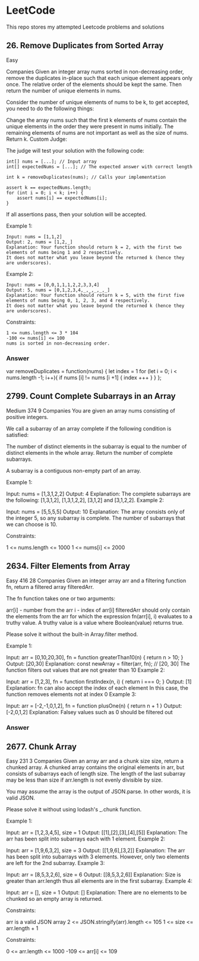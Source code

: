 # LeetCode
This repo stores my attempted Leetcode problems and solutions


## 26. Remove Duplicates from Sorted Array
Easy

Companies
Given an integer array nums sorted in non-decreasing order, remove the duplicates in-place such that each unique element appears only once. The relative order of the elements should be kept the same. Then return the number of unique elements in nums.

Consider the number of unique elements of nums to be k, to get accepted, you need to do the following things:

Change the array nums such that the first k elements of nums contain the unique elements in the order they were present in nums initially. The remaining elements of nums are not important as well as the size of nums.
Return k.
Custom Judge:

The judge will test your solution with the following code:
```
int[] nums = [...]; // Input array
int[] expectedNums = [...]; // The expected answer with correct length

int k = removeDuplicates(nums); // Calls your implementation

assert k == expectedNums.length;
for (int i = 0; i < k; i++) {
    assert nums[i] == expectedNums[i];
}
```
If all assertions pass, then your solution will be accepted.

 

Example 1:
```
Input: nums = [1,1,2]
Output: 2, nums = [1,2,_]
Explanation: Your function should return k = 2, with the first two elements of nums being 1 and 2 respectively.
It does not matter what you leave beyond the returned k (hence they are underscores).
```
Example 2:
```
Input: nums = [0,0,1,1,1,2,2,3,3,4]
Output: 5, nums = [0,1,2,3,4,_,_,_,_,_]
Explanation: Your function should return k = 5, with the first five elements of nums being 0, 1, 2, 3, and 4 respectively.
It does not matter what you leave beyond the returned k (hence they are underscores).
``` 


Constraints:

```
1 <= nums.length <= 3 * 104
-100 <= nums[i] <= 100
nums is sorted in non-decreasing order.
```

### Answer

var removeDuplicates = function(nums) {
let index = 1
for (let i = 0; i < nums.length -1; i++){
    if nums [i] != nums [i +1] {
    index +++
      } 
     }
 };


## 2799. Count Complete Subarrays in an Array
Medium
374
9
Companies
You are given an array nums consisting of positive integers.

We call a subarray of an array complete if the following condition is satisfied:

The number of distinct elements in the subarray is equal to the number of distinct elements in the whole array.
Return the number of complete subarrays.

A subarray is a contiguous non-empty part of an array.

 

Example 1:

Input: nums = [1,3,1,2,2]
Output: 4
Explanation: The complete subarrays are the following: [1,3,1,2], [1,3,1,2,2], [3,1,2] and [3,1,2,2].
Example 2:

Input: nums = [5,5,5,5]
Output: 10
Explanation: The array consists only of the integer 5, so any subarray is complete. The number of subarrays that we can choose is 10.
 

Constraints:

1 <= nums.length <= 1000
1 <= nums[i] <= 2000


## 2634. Filter Elements from Array
Easy
416
28
Companies
Given an integer array arr and a filtering function fn, return a filtered array filteredArr.

The fn function takes one or two arguments:

arr[i] - number from the arr
i - index of arr[i]
filteredArr should only contain the elements from the arr for which the expression fn(arr[i], i) evaluates to a truthy value. A truthy value is a value where Boolean(value) returns true.

Please solve it without the built-in Array.filter method.

 

Example 1:

Input: arr = [0,10,20,30], fn = function greaterThan10(n) { return n > 10; }
Output: [20,30]
Explanation:
const newArray = filter(arr, fn); // [20, 30]
The function filters out values that are not greater than 10
Example 2:

Input: arr = [1,2,3], fn = function firstIndex(n, i) { return i === 0; }
Output: [1]
Explanation:
fn can also accept the index of each element
In this case, the function removes elements not at index 0
Example 3:

Input: arr = [-2,-1,0,1,2], fn = function plusOne(n) { return n + 1 }
Output: [-2,0,1,2]
Explanation:
Falsey values such as 0 should be filtered out

### Answer

## 2677. Chunk Array
Easy
231
3
Companies
Given an array arr and a chunk size size, return a chunked array. A chunked array contains the original elements in arr, but consists of subarrays each of length size. The length of the last subarray may be less than size if arr.length is not evenly divisible by size.

You may assume the array is the output of JSON.parse. In other words, it is valid JSON.

Please solve it without using lodash's _.chunk function.

 

Example 1:

Input: arr = [1,2,3,4,5], size = 1
Output: [[1],[2],[3],[4],[5]]
Explanation: The arr has been split into subarrays each with 1 element.
Example 2:

Input: arr = [1,9,6,3,2], size = 3
Output: [[1,9,6],[3,2]]
Explanation: The arr has been split into subarrays with 3 elements. However, only two elements are left for the 2nd subarray.
Example 3:

Input: arr = [8,5,3,2,6], size = 6
Output: [[8,5,3,2,6]]
Explanation: Size is greater than arr.length thus all elements are in the first subarray.
Example 4:

Input: arr = [], size = 1
Output: []
Explanation: There are no elements to be chunked so an empty array is returned.
 

Constraints:

arr is a valid JSON array
2 <= JSON.stringify(arr).length <= 105
1 <= size <= arr.length + 1

 

Constraints:

0 <= arr.length <= 1000
-109 <= arr[i] <= 109
